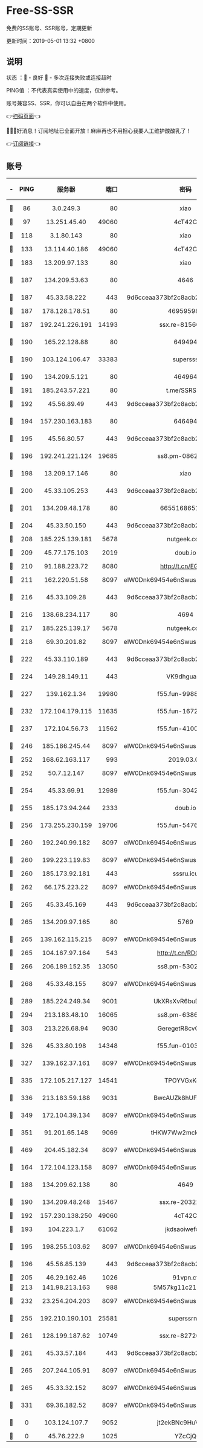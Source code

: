 # Free-SS-SSR

免费的SS账号、SSR账号，定期更新

更新时间：2019-05-01 13:32 +0800

## 说明

状态     ：🙂 - 良好 🙁 - 多次连接失败或连接超时

PING值   ：不代表真实使用中的速度，仅供参考。

账号兼容SS、SSR，你可以自由在两个软件中使用。

👉[扫码页面](https://liesauer.github.io/Free-SS-SSR/)👈

🎉🎉🎉好消息！订阅地址已全面开放！麻麻再也不用担心我要人工维护酸酸乳了！

👉[订阅链接](https://www.liesauer.net/yogurt/subscribe?ACCESS_TOKEN=DAYxR3mMaZAsaqUb)👈

## 账号

|-|PING|服务器|端口|密码|加密方式|区域|
|:----:|:----:|:-----:|-----:|:----:|:----:|:----:|
|🙂|86|3.0.249.3|80|xiao|aes-128-ctr|SG|
|🙂|97|13.251.45.40|49060|4cT42C|chacha20|SG|
|🙂|118|3.1.80.143|80|xiao|aes-128-ctr|SG|
|🙂|133|13.114.40.186|49060|4cT42C|chacha20|JP|
|🙂|183|13.209.97.133|80|xiao|aes-128-ctr|KR|
|🙂|187|134.209.53.63|80|4646|aes-256-cfb|US|
|🙂|187|45.33.58.222|443|9d6cceaa373bf2c8acb22e60b6a58be6|aes-256-cfb|US|
|🙂|187|178.128.178.51|80|469595985|chacha20|US|
|🙂|187|192.241.226.191|14193|ssx.re-81560365|aes-256-cfb|US|
|🙂|190|165.22.128.88|80|649494|aes-256-cfb|US|
|🙂|190|103.124.106.47|33383|supersss|aes-256-cfb|US|
|🙂|190|134.209.5.121|80|464964|aes-256-cfb|US|
|🙂|191|185.243.57.221|80|t.me/SSRSUB|rc4-md5|US|
|🙂|192|45.56.89.49|443|9d6cceaa373bf2c8acb22e60b6a58be6|aes-256-cfb|US|
|🙂|194|157.230.163.183|80|646494|aes-256-cfb|US|
|🙂|195|45.56.80.57|443|9d6cceaa373bf2c8acb22e60b6a58be6|aes-256-cfb|US|
|🙂|196|192.241.221.124|19685|ss8.pm-08625851|aes-256-cfb|US|
|🙂|198|13.209.17.146|80|xiao|aes-128-ctr|KR|
|🙂|200|45.33.105.253|443|9d6cceaa373bf2c8acb22e60b6a58be6|aes-256-cfb|US|
|🙂|201|134.209.48.178|80|6655168651651|aes-256-cfb|US|
|🙂|204|45.33.50.150|443|9d6cceaa373bf2c8acb22e60b6a58be6|aes-256-cfb|US|
|🙂|208|185.225.139.181|5678|nutgeek.com|rc4-md5|US|
|🙂|209|45.77.175.103|2019|doub.io|aes-128-ctr|SG|
|🙂|210|91.188.223.72|8080|http://t.cn/EGJIyrl|rc4-md5|RU|
|🙂|211|162.220.51.58|8097|eIW0Dnk69454e6nSwuspv9DmS201tQ0D|aes-256-cfb|US|
|🙂|216|45.33.109.28|443|9d6cceaa373bf2c8acb22e60b6a58be6|aes-256-cfb|US|
|🙂|216|138.68.234.117|80|4694|aes-256-cfb|US|
|🙂|217|185.225.139.17|5678|nutgeek.com|rc4-md5|US|
|🙂|218|69.30.201.82|8097|eIW0Dnk69454e6nSwuspv9DmS201tQ0D|aes-256-cfb|US|
|🙂|222|45.33.110.189|443|9d6cceaa373bf2c8acb22e60b6a58be6|aes-256-cfb|US|
|🙂|224|149.28.149.11|443|VK9dhgualsL|aes-256-cfb|SG|
|🙂|227|139.162.1.34|19980|f55.fun-99882613|aes-256-cfb|SG|
|🙂|232|172.104.179.115|11635|f55.fun-16729169|aes-256-cfb|SG|
|🙂|237|172.104.56.73|11562|f55.fun-41004867|aes-256-cfb|SG|
|🙂|246|185.186.245.44|8097|eIW0Dnk69454e6nSwuspv9DmS201tQ0D|aes-256-cfb|NL|
|🙂|252|168.62.163.117|993|2019.03.07|rc4-md5|US|
|🙂|252|50.7.12.147|8097|eIW0Dnk69454e6nSwuspv9DmS201tQ0D|aes-256-cfb|US|
|🙂|254|45.33.69.91|12989|f55.fun-30424551|aes-256-cfb|US|
|🙂|255|185.173.94.244|2333|doub.io|aes-128-ctr|RU|
|🙂|256|173.255.230.159|19706|f55.fun-54768536|aes-256-cfb|US|
|🙂|260|192.240.99.182|8097|eIW0Dnk69454e6nSwuspv9DmS201tQ0D|aes-256-cfb|US|
|🙂|260|199.223.119.83|8097|eIW0Dnk69454e6nSwuspv9DmS201tQ0D|aes-256-cfb|US|
|🙂|260|185.173.92.181|443|sssru.icu|rc4-md5|RU|
|🙂|262|66.175.223.22|8097|eIW0Dnk69454e6nSwuspv9DmS201tQ0D|aes-256-cfb|US|
|🙂|265|45.33.45.169|443|9d6cceaa373bf2c8acb22e60b6a58be6|aes-256-cfb|US|
|🙂|265|134.209.97.165|80|5769|aes-256-cfb|SG|
|🙂|265|139.162.115.215|8097|eIW0Dnk69454e6nSwuspv9DmS201tQ0D|aes-256-cfb|JP|
|🙂|265|104.167.97.164|543|http://t.cn/RD0D7sx|rc4-md5|CA|
|🙂|266|206.189.152.35|13050|ss8.pm-53025259|aes-256-cfb|SG|
|🙂|268|45.33.48.155|8097|eIW0Dnk69454e6nSwuspv9DmS201tQ0D|aes-256-cfb|US|
|🙂|289|185.224.249.34|9001|UkXRsXvR6buDMG2Y|aes-256-cfb|RU|
|🙂|294|213.183.48.10|16065|ss8.pm-63864739|rc4-md5|RU|
|🙂|303|213.226.68.94|9030|GeregetR8cvQHzYr|aes-256-cfb|DE|
|🙂|326|45.33.80.198|14348|f55.fun-01037899|aes-256-cfb|US|
|🙂|327|139.162.37.161|8097|eIW0Dnk69454e6nSwuspv9DmS201tQ0D|aes-256-cfb|SG|
|🙂|335|172.105.217.127|14541|TPOYVGxKglpi|aes-256-cfb|JP|
|🙂|336|213.183.59.188|9031|BwcAUZk8hUFAkDGN|aes-256-cfb|NL|
|🙂|349|172.104.39.134|8097|eIW0Dnk69454e6nSwuspv9DmS201tQ0D|aes-256-cfb|SG|
|🙂|351|91.201.65.148|9069|tHKW7Ww2mck9CHQG|aes-256-cfb|IT|
|🙂|469|204.45.182.34|8097|eIW0Dnk69454e6nSwuspv9DmS201tQ0D|aes-256-cfb|US|
|🙂|164|172.104.123.158|8097|eIW0Dnk69454e6nSwuspv9DmS201tQ0D|aes-256-cfb|JP|
|🙂|188|134.209.62.138|80|4649|aes-256-cfb|US|
|🙂|190|134.209.48.248|15467|ssx.re-20322158|aes-256-cfb|US|
|🙂|192|157.230.138.250|49060|4cT42C|chacha20|US|
|🙂|193|104.223.1.7|61062|jkdsaoiwefdsa|aes-256-cfb|US|
|🙂|195|198.255.103.62|8097|eIW0Dnk69454e6nSwuspv9DmS201tQ0D|aes-256-cfb|US|
|🙂|196|45.56.85.139|443|9d6cceaa373bf2c8acb22e60b6a58be6|aes-256-cfb|US|
|🙂|205|46.29.162.46|1026|91vpn.cf|rc4-md5|RU|
|🙂|213|141.98.213.163|988|5M57kg11c214qDmK|chacha20|KR|
|🙂|232|23.254.204.203|8097|eIW0Dnk69454e6nSwuspv9DmS201tQ0D|aes-256-cfb|US|
|🙂|255|192.210.190.101|25581|superssrnet|aes-256-cfb|US|
|🙂|261|128.199.187.62|10749|ssx.re-82726578|aes-256-cfb|SG|
|🙂|261|45.33.57.184|443|9d6cceaa373bf2c8acb22e60b6a58be6|aes-256-cfb|US|
|🙂|265|207.244.105.91|8097|eIW0Dnk69454e6nSwuspv9DmS201tQ0D|aes-256-cfb|US|
|🙂|265|45.33.32.152|8097|eIW0Dnk69454e6nSwuspv9DmS201tQ0D|aes-256-cfb|US|
|🙁|331|69.36.182.52|8097|eIW0Dnk69454e6nSwuspv9DmS201tQ0D|aes-256-cfb|US|
|🙁|0|103.124.107.7|9052|jt2ekBNc9HuVtm2a|aes-256-cfb|CN|
|🙁|0|45.76.222.9|1025|YZcCjQ|rc4-md5|JP|
